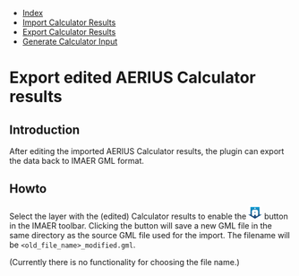 * [Index](00_index.md)
* [Import Calculator Results](01_import_calc_results.md)
* [Export Calculator Results](02_export_calc_results.md)
* [Generate Calculator Input](03_generate_calc_input.md)

# Export edited AERIUS Calculator results

## Introduction

After editing the imported AERIUS Calculator results, the plugin can export the data back to IMAER GML format.

## Howto

Select the layer with the (edited) Calculator results to enable the ![alt text](../ImaerPlugin/icon_import_calc_result.png "export button") button in the IMAER toolbar. Clicking the button will save a new GML file in the same directory as the source GML file used for the import. The filename will be `<old_file_name>_modified.gml`.

(Currently there is no functionality for choosing the file name.)

